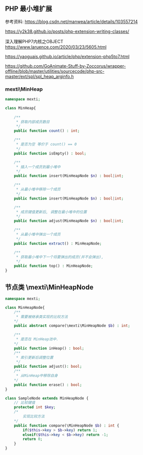 ## PHP 最小堆扩展

参考资料:
https://blog.csdn.net/manwea/article/details/103557214

https://y2k38.github.io/posts/php-extension-writing-classes/

深入理解PHP7内核之OBJECT
https://www.laruence.com/2020/03/23/5605.html

https://yaoguais.github.io/article/php/extension-php5to7.html

https://github.com/GoAnimate-Stuff-by-Zoccorus/wrapper-offline/blob/master/utilities/sourcecode/php-src-master/ext/spl/spl_heap_arginfo.h


### mexti\MinHeap

```php
namespace mexti;

class MinHeap{
    
    /**
     * 获取内部成员数目
     */
    public function count() : int;

    /**
     * 是否为空 等价于 count() == 0
     */
    public function isEmpty() : bool;

    /**
     * 插入一个成员到最小堆中
     */
    public function insert(MinHeapNode $n) : bool|int;

    /**
     * 从最小堆中移除一个成员
     */
    public function insert(MinHeapNode $n) : bool|int;

    /**
     * 成员键值更新后, 调整在最小堆中的位置
     */
    public function adjust(MinHeapNode $n) : bool|int;

    /**
     * 从最小堆中弹出一个成员
     */
    public function extract() : MinHeapNode;

    /**
     * 获取最小堆中下一个将要弹出的成员(并不会弹出),
     */
    public function top() : MinHeapNode;
}
```
## 节点类 \mexti\MinHeapNode

```php
namespace mexti;

class MinHeapNode{
    /**
     * 需要被继承类实现的比较方法
    */
    public abstract compare(\mexti\MinHeapNode $b) : int;

    /**
     * 是否在 MinHeap池中.
    */
    public function inHeap() : bool;
    /**
     * 索引更新后调整位置
     */
    public function adjust(): bool;
    /**
     * 从MinHeap中移除自身
    */
    public function erase() : bool;
}

class SampleNode extends MinHeapNode {
    // 比较键值
    protected int $key;
    /*
        实现比较方法
    */
    public function compare(\MinHeapNode $b) : int {
        if($this->key > $b->key) return 1;
        elseif($this->key < $b->key) return -1;
        return 0;
    }
} 
```

